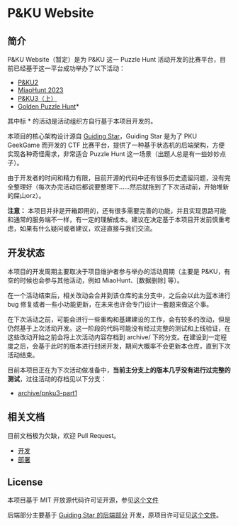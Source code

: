 # P&KU Website

## 简介

P&KU Website（暂定）是为 P&KU 这一 Puzzle Hunt 活动开发的比赛平台，目前已经基于这一平台成功举办了以下活动：
- [P&KU2](https://pnku2.pkupuzzle.art/)
- [MiaoHunt 2023](https://mh2023.puzzlehunt.cn/)
- [P&KU3（上）](https://pnku3.pkupuzzle.art/)
- [Golden Puzzle Hunt](https://goldenph.art/)*

其中标 * 的活动是活动组织方自行基于本项目开发的。

本项目的核心架构设计源自 [Guiding Star](https://github.com/pku-GeekGame/guiding-star)，Guiding Star 是为了 PKU GeekGame 而开发的 CTF 比赛平台，提供了一种基于状态机的后端架构，方便实现各种奇怪需求，非常适合 Puzzle Hunt 这一场景（出题人总是有一些妙妙点子）。

由于开发者的时间和精力有限，目前开源的代码中还有很多历史遗留问题，没有完全整理好（每次办完活动后都说要整理下……然后就拖到了下次活动前，开始堆新的屎山orz）。

**注意：** 本项目并非是开箱即用的，还有很多需要完善的功能，并且实现思路可能和通常的服务端不一样，有一定的理解成本。建议在决定基于本项目开发前慎重考虑，如果有什么疑问或者建议，欢迎直接与我们交流。

## 开发状态

本项目的开发周期主要取决于项目维护者参与举办的活动周期（主要是 P&KU，有空的时候也会参与其他活动，例如 MiaoHunt、[数据删除] 等）。

在一个活动结束后，相关改动会合并到该仓库的主分支中，之后会以此为蓝本进行 bug 修复或者一些小功能更新，在未来也许会专门设计一套题来做这个事。

在下次活动之前，可能会进行一些重构和基建建设的工作，会有较多的改动，但是仍然基于上次活动开发。这一阶段的代码可能没有经过完整的测试和上线验证，在这些改动开始之前会将上次活动内容存档到 archive/ 下的分支。在建设到一定程度之后，会基于此时的版本进行封闭开发，期间大概率不会更新本仓库，直到下次活动结束。

目前本项目正在为下次活动做准备中，**当前主分支上的版本几乎没有进行过完整的测试**，过往活动的存档见以下分支：
- [archive/pnku3-part1](https://github.com/PKUPC/pnku-website/tree/archive/pnku3-part1)

## 相关文档

目前文档极为欠缺，欢迎 Pull Request。

- [开发](docs/development.md)
- [部署](docs/deployment.md)

## License

本项目基于 MIT 开放源代码许可证开源，参见[这个文件](./LICENSE.md)

后端部分主要基于 [Guiding Star 的后端部分](https://github.com/PKU-GeekGame/gs-backend)
开发，原项目许可证见[这个文件](./backend/GS_LICENSE.md)。

